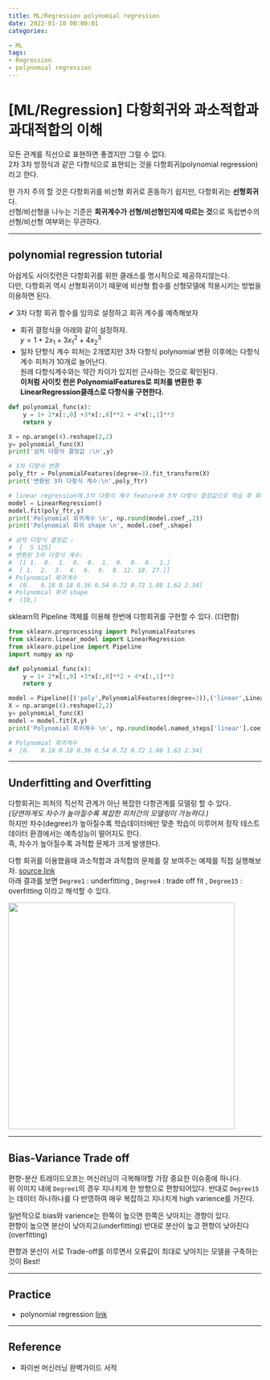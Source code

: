 ```yaml
---
title: ML/Regression polynomial regression
date: 2022-01-10 00:00:01
categories:

- ML
tags:
- Regression
- polynomial regression
---
```


# [ML/Regression] 다항회귀와 과소적합과 과대적합의 이해

모든 관계를 직선으로 표현하면 좋겠지만 그럴 수 없다.<Br> 2차 3차 방정식과 같은 다항식으로 표현되는 것을 다항회귀(polynomial regression)라고 한다.

한 가지 주의 할 것은 다항회귀를 비선형 회귀로 혼동하기 쉽지만, 다항회귀는 **선형회귀**다.<Br>선형/비선형을 나누는 기준은 **회귀계수가 선형/비선형인지에 따르는 것**으로 독립변수의 선형/비선형 여부와는 무관하다. 

---

## polynomial regression tutorial
아쉽게도 사이킷런은 다항회귀를 위한 클래스를 명시적으로 제공하지않는다. <Br>다만, 다항회귀 역시 선형회귀이기 때문에 비선형 함수를 선형모델에 적용시키는 방법을 이용하면 된다.

✔ 3차 다항 회귀 함수를 임의로 설정하고 회귀 계수를 예측해보자

- 회귀 결정식을 아래와 같이 설정하자.<Br>$y = 1+2x_1+3x_1^2+4x_2^3$
- 일차 단항식 계수 피처는 2개였지만 3차 다항식 polynomial 변환 이후에는 다항식 계수 피처가 10개로 늘어난다. <br>원래 다항식계수와는 약간 차이가 있지만 근사하는 것으로 확인된다. <br>**이처럼 사이킷 런은 PolynomialFeatures로 피처를 변환한 후 LinearRegression클래스로 다항식을 구현한다.**
```python
def polynomial_func(x):
    y = 1+ 2*x[:,0] +3*x[:,0]**2 + 4*x[:,1]**3
    return y

X = np.arange(4).reshape(2,2)
y= polynomial_func(X)
print('삼차 다항식 결정값 :\n',y)

# 3차 다항식 변환
poly_ftr = PolynomialFeatures(degree=3).fit_transform(X)
print('변환된 3차 다항식 계수:\n',poly_ftr)

# linear regression에 3차 다항식 꼐수 feature와 3차 다항식 결정값으로 학습 후 회귀계수 확인
model = LinearRegression()
model.fit(poly_ftr,y)
print('Polynomial 회귀계수 \n', np.round(model.coef_,2))
print('Polynomial 회귀 shape \n', model.coef_.shape)

# 삼차 다항식 결정값 :
#  [  5 125]
# 변환된 3차 다항식 계수:
#  [[ 1.  0.  1.  0.  0.  1.  0.  0.  0.  1.]
#  [ 1.  2.  3.  4.  6.  9.  8. 12. 18. 27.]]
# Polynomial 회귀계수 
#  [0.   0.18 0.18 0.36 0.54 0.72 0.72 1.08 1.62 2.34]
# Polynomial 회귀 shape 
#  (10,)

```
sklearn의 Pipeline 객체를 이용해 한번에 다항회귀를 구현할 수 있다. (더편함)

```python
from sklearn.preprocessing import PolynomialFeatures
from sklearn.linear_model import LinearRegression
from sklearn.pipeline import Pipeline
import numpy as np

def polynomial_func(x):
    y = 1+ 2*x[:,0] +3*x[:,0]**2 + 4*x[:,1]**3
    return y

model = Pipeline([('poly',PolynomialFeatures(degree=3)),('linear',LinearRegression())])
X = np.arange(4).reshape(2,2)
y= polynomial_func(X)
model = model.fit(X,y)
print('Polynomial 회귀계수 \n', np.round(model.named_steps['linear'].coef_,2))

# Polynomial 회귀계수 
#  [0.   0.18 0.18 0.36 0.54 0.72 0.72 1.08 1.62 2.34]

```

---

## Underfitting and Overfitting
다항회귀는 피처의 직선적 관계가 아닌 복잡한 다항관계를 모델링 할 수 있다.<br> *(당연하게도 차수가 높아질수록 복잡한 피처간의 모델링이 가능하다.)* <Br>하지만 차수(degree)가 높아질수록 학습데이터에만 맞춘 학습이 이루어져 정작 테스트 데이터 환경에서는 예측성능이 떨어지도 한다. <br>즉, 차수가 높아질수록 과적합 문제가 크게 발생한다.

다항 회귀를 이용했을때 과소적합과 과적합의 문제를 잘 보여주는 예제를 직접 실행해보자. [source link](https://github.com/ominiv/Practice_ML/blob/master/Practice/polynomial%20regression.ipynb)<Br>
아래 결과를 보면 `Degree1` : underfitting , `Degree4` : trade off fit , `Degree15` : overfitting 이라고 해석할 수 있다.

<img src = "https://drive.google.com/uc?export=download&id=1PZc2Z8fjIeYFR2TTnbz533VH0DQdpDUS" width="450px">

---

## Bias-Variance Trade off
편향-분산 트레이드오프는 머신러닝이 극복해야할 가장 중요한 이슈중에 하나다. <br> 위 이미지 내에 `Degree1`의 경우 지나치게 한 방향으로 편향되어있다. 반대로 `Degree15`는 데이터 하나하나를 다 반영하여 매우 복잡하고 지나치게 high varience를 가진다.  

일반적으로 bias와 varience는 한쪽이 높으면 한쪽은 낮아지는 경향이 있다.<Br>편향이 높으면 분산이 낮아지고(underfitting) 반대로 분산이 높고 편향이 낮아진다(overfitting) 

편향과 분산이 서로 Trade-off를 이루면서 오류값이 최대로 낮아지는 모델을 구축하는 것이 Best!


---

##  Practice

- polynomial regression [link](https://github.com/ominiv/Practice_ML/blob/master/Practice/polynomial%20regression.ipynb)

-----

## Reference

- 파이썬 머신러닝 완벽가이드 서적
